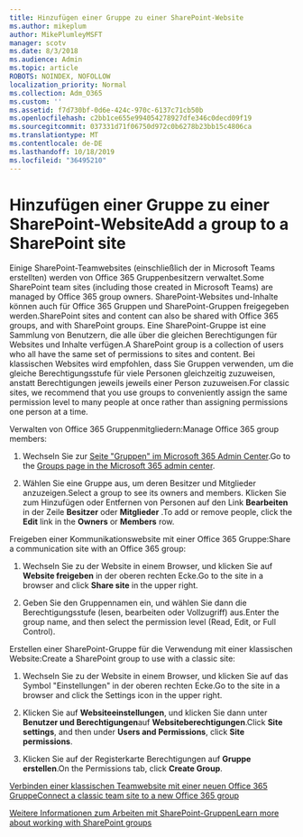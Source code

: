 ```yaml
---
title: Hinzufügen einer Gruppe zu einer SharePoint-Website
ms.author: mikeplum
author: MikePlumleyMSFT
manager: scotv
ms.date: 8/3/2018
ms.audience: Admin
ms.topic: article
ROBOTS: NOINDEX, NOFOLLOW
localization_priority: Normal
ms.collection: Adm_O365
ms.custom: ''
ms.assetid: f7d730bf-0d6e-424c-970c-6137c71cb50b
ms.openlocfilehash: c2bb1ce655e994054278927dfe346c0decd09f19
ms.sourcegitcommit: 037331d71f06750d972c0b6278b23bb15c4806ca
ms.translationtype: MT
ms.contentlocale: de-DE
ms.lasthandoff: 10/18/2019
ms.locfileid: "36495210"
---
```

# <a name="add-a-group-to-a-sharepoint-site"></a><span data-ttu-id="d946c-102">Hinzufügen einer Gruppe zu einer SharePoint-Website</span><span class="sxs-lookup"><span data-stu-id="d946c-102">Add a group to a SharePoint site</span></span>

<span data-ttu-id="d946c-103">Einige SharePoint-Teamwebsites (einschließlich der in Microsoft Teams erstellten) werden von Office 365 Gruppenbesitzern verwaltet.</span><span class="sxs-lookup"><span data-stu-id="d946c-103">Some SharePoint team sites (including those created in Microsoft Teams) are managed by Office 365 group owners.</span></span> <span data-ttu-id="d946c-104">SharePoint-Websites und-Inhalte können auch für Office 365 Gruppen und SharePoint-Gruppen freigegeben werden.</span><span class="sxs-lookup"><span data-stu-id="d946c-104">SharePoint sites and content can also be shared with Office 365 groups, and with SharePoint groups.</span></span> <span data-ttu-id="d946c-105">Eine SharePoint-Gruppe ist eine Sammlung von Benutzern, die alle über die gleichen Berechtigungen für Websites und Inhalte verfügen.</span><span class="sxs-lookup"><span data-stu-id="d946c-105">A SharePoint group is a collection of users who all have the same set of permissions to sites and content.</span></span> <span data-ttu-id="d946c-106">Bei klassischen Websites wird empfohlen, dass Sie Gruppen verwenden, um die gleiche Berechtigungsstufe für viele Personen gleichzeitig zuzuweisen, anstatt Berechtigungen jeweils jeweils einer Person zuzuweisen.</span><span class="sxs-lookup"><span data-stu-id="d946c-106">For classic sites, we recommend that you use groups to conveniently assign the same permission level to many people at once rather than assigning permissions one person at a time.</span></span>
  
<span data-ttu-id="d946c-107">Verwalten von Office 365 Gruppenmitgliedern:</span><span class="sxs-lookup"><span data-stu-id="d946c-107">Manage Office 365 group members:</span></span>
  
1. <span data-ttu-id="d946c-108">Wechseln Sie zur [Seite "Gruppen" im Microsoft 365 Admin Center](https://portal.office.com/adminportal/home#/groups).</span><span class="sxs-lookup"><span data-stu-id="d946c-108">Go to the [Groups page in the Microsoft 365 admin center](https://portal.office.com/adminportal/home#/groups).</span></span>
    
2. <span data-ttu-id="d946c-109">Wählen Sie eine Gruppe aus, um deren Besitzer und Mitglieder anzuzeigen.</span><span class="sxs-lookup"><span data-stu-id="d946c-109">Select a group to see its owners and members.</span></span> <span data-ttu-id="d946c-110">Klicken Sie zum Hinzufügen oder Entfernen von Personen auf den Link **Bearbeiten** in der Zeile **Besitzer** oder **Mitglieder** .</span><span class="sxs-lookup"><span data-stu-id="d946c-110">To add or remove people, click the **Edit** link in the **Owners** or **Members** row.</span></span> 
    
<span data-ttu-id="d946c-111">Freigeben einer Kommunikationswebsite mit einer Office 365 Gruppe:</span><span class="sxs-lookup"><span data-stu-id="d946c-111">Share a communication site with an Office 365 group:</span></span>
  
1. <span data-ttu-id="d946c-112">Wechseln Sie zu der Website in einem Browser, und klicken Sie auf **Website freigeben** in der oberen rechten Ecke.</span><span class="sxs-lookup"><span data-stu-id="d946c-112">Go to the site in a browser and click **Share site** in the upper right.</span></span> 
    
2. <span data-ttu-id="d946c-113">Geben Sie den Gruppennamen ein, und wählen Sie dann die Berechtigungsstufe (lesen, bearbeiten oder Vollzugriff) aus.</span><span class="sxs-lookup"><span data-stu-id="d946c-113">Enter the group name, and then select the permission level (Read, Edit, or Full Control).</span></span>
    
<span data-ttu-id="d946c-114">Erstellen einer SharePoint-Gruppe für die Verwendung mit einer klassischen Website:</span><span class="sxs-lookup"><span data-stu-id="d946c-114">Create a SharePoint group to use with a classic site:</span></span>
  
1. <span data-ttu-id="d946c-115">Wechseln Sie zu der Website in einem Browser, und klicken Sie auf das Symbol "Einstellungen" in der oberen rechten Ecke.</span><span class="sxs-lookup"><span data-stu-id="d946c-115">Go to the site in a browser and click the Settings icon in the upper right.</span></span>
    
2. <span data-ttu-id="d946c-116">Klicken Sie auf **Websiteeinstellungen**, und klicken Sie dann unter **Benutzer und Berechtigungen**auf **Websiteberechtigungen**.</span><span class="sxs-lookup"><span data-stu-id="d946c-116">Click **Site settings**, and then under **Users and Permissions**, click **Site permissions**.</span></span>
    
3. <span data-ttu-id="d946c-117">Klicken Sie auf der Registerkarte Berechtigungen auf **Gruppe erstellen**.</span><span class="sxs-lookup"><span data-stu-id="d946c-117">On the Permissions tab, click **Create Group**.</span></span>
    
[<span data-ttu-id="d946c-118">Verbinden einer klassischen Teamwebsite mit einer neuen Office 365 Gruppe</span><span class="sxs-lookup"><span data-stu-id="d946c-118">Connect a classic team site to a new Office 365 group</span></span>](https://go.microsoft.com/fwlink/?linkid=2008654)
  
[<span data-ttu-id="d946c-119">Weitere Informationen zum Arbeiten mit SharePoint-Gruppen</span><span class="sxs-lookup"><span data-stu-id="d946c-119">Learn more about working with SharePoint groups</span></span>](https://go.microsoft.com/fwlink/?linkid=874658)
  

